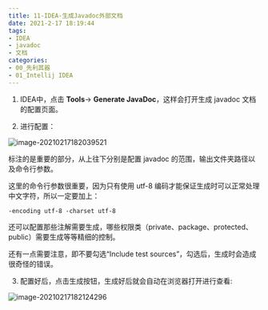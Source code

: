 ```yaml
---
title: 11-IDEA-生成Javadoc外部文档
date: 2021-2-17 18:19:44
tags: 
- IDEA
- javadoc
- 文档
categories:
- 00_先利其器
- 01_Intellij IDEA
---
```




1. IDEA中，点击 **Tools**-> **Generate JavaDoc**，这样会打开生成 javadoc 文档的配置页面。

2. 进行配置：

![image-20210217182039521](https://jy-imgs.oss-cn-beijing.aliyuncs.com/img/20210217182041.png)

标注的是重要的部分，从上往下分别是配置 javadoc 的范围，输出文件夹路径以及命令行参数。

这里的命令行参数很重要，因为只有使用 utf-8 编码才能保证生成时可以正常处理中文字符，所以一定要加上：

```
-encoding utf-8 -charset utf-8
```

还可以配置那些注解需要生成，哪些权限类（private、package、protected、public）需要生成等等精细的控制。

还有一点需要注意，即不要勾选“Include test sources”，勾选后，生成时会造成很奇怪的错误。

3. 配置好后，点击生成按钮，生成好后就会自动在浏览器打开进行查看:

![image-20210217182124296](https://jy-imgs.oss-cn-beijing.aliyuncs.com/img/20210217182125.png)